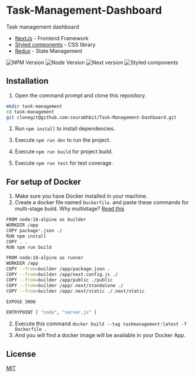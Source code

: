 # Task-Management-Dashboard

Task management dashboard

- [NextJs](https://nextjs.org/) - Frontend Framework
- [Styled components](https://styled-components.com/) - CSS library
- [Redux](https://redux.js.org) - State Management

 <p>
  <img alt="NPM Version" src="https://img.shields.io/badge/npm-10.9.0-blue?style=plastic&logo=npm" />
  <img alt="Node Version" src="https://img.shields.io/badge/node@latest->=20.12.0-orange?style=plastic&logo=node.js" />
  <img alt="Next version" src="https://img.shields.io/badge/next-%5E15.0.2-blue?style=plastic&logo=nextdotjs" />
  <img alt="Styled components" src="https://img.shields.io/badge/styledcomponents->=6.1.13-blue?style=plastic&logo=styledcomponents" />
</p>





## Installation

1. Open the command prompt and clone this repository.

```bash
mkdir task-management
cd task-management
git clonegit@github.com:sourabhbit/Task-Management-Dashboard.git
```

2. Run `npm install` to install dependencies.

3. Execute `npm run dev` to run the project.

4. Execute `npm run build` for project build.

5. Execute `npm run test` for test coverage.

## For setup of Docker

1. Make sure you have Docker installed in your machine.
2. Create a docker file named `Dockerfile`. and paste these commands for multi-stage build. Why multistage? [Read this](https://kumarsourabh556.medium.com/ditching-the-docker-bloat-tactics-for-slimming-down-nextjs-reactjs-apps-image-size-1e14cdeff1a7)
 ```bash
FROM node:18-alpine as builder
WORKDIR /app
COPY package*.json ./
RUN npm install
COPY . .
RUN npm run build

FROM node:18-alpine as runner
WORKDIR /app
COPY --from=builder /app/package.json .
COPY --from=builder /app/next.config.js ./
COPY --from=builder /app/public ./public
COPY --from=builder /app/.next/standalone ./
COPY --from=builder /app/.next/static ./.next/static

EXPOSE 3000

ENTRYPOINT [ "node", "server.js" ]

```
2. Execute this command `docker build --tag taskmanagement:latest -f Dockerfile .`
3. And you will find a docker image will be available in your Docker App.

## License

[MIT](https://choosealicense.com/licenses/mit/)
